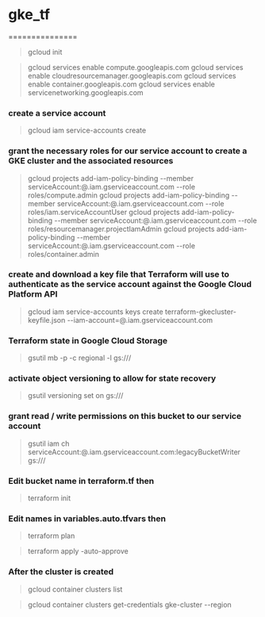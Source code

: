 # gke_tf
===============

 > gcloud init

 > gcloud services enable compute.googleapis.com
 > gcloud services enable cloudresourcemanager.googleapis.com
 > gcloud services enable container.googleapis.com
 > gcloud services enable servicenetworking.googleapis.com

### create a service account

 > gcloud iam service-accounts create <service-account-name>

### grant the necessary roles for our service account to create a GKE cluster and the associated resources

 > gcloud projects add-iam-policy-binding <project-name> --member serviceAccount:<service-account-name>@<project-name>.iam.gserviceaccount.com --role roles/compute.admin
 > gcloud projects add-iam-policy-binding <project-name> --member serviceAccount:<service-account-name>@<project-name>.iam.gserviceaccount.com --role roles/iam.serviceAccountUser
 > gcloud projects add-iam-policy-binding <project-name> --member serviceAccount:<service-account-name>@<project-name>.iam.gserviceaccount.com --role roles/resourcemanager.projectIamAdmin
 > gcloud projects add-iam-policy-binding <project-name> --member serviceAccount:<service-account-name>@<project-name>.iam.gserviceaccount.com --role roles/container.admin
 

### create and download a key file that Terraform will use to authenticate as the service account against the Google Cloud Platform API

 > gcloud iam service-accounts keys create terraform-gkecluster-keyfile.json --iam-account=<service-account-name>@<project-name>.iam.gserviceaccount.com

### Terraform state in Google Cloud Storage

 > gsutil mb -p <project-name> -c regional -l <location> gs://<bucket-name>/

### activate object versioning to allow for state recovery

 > gsutil versioning set on gs://<bucket-name>/

###  grant read / write permissions on this bucket to our service account

 > gsutil iam ch serviceAccount:<service-account-name>@<project-name>.iam.gserviceaccount.com:legacyBucketWriter gs://<bucket-name>/

### Edit bucket name in terraform.tf then 

 > terraform init

### Edit names in variables.auto.tfvars then 

 > terraform plan

 > terraform apply -auto-approve

### After the cluster is created 

 > gcloud container clusters list

 > gcloud container clusters get-credentials gke-cluster  --region <region>